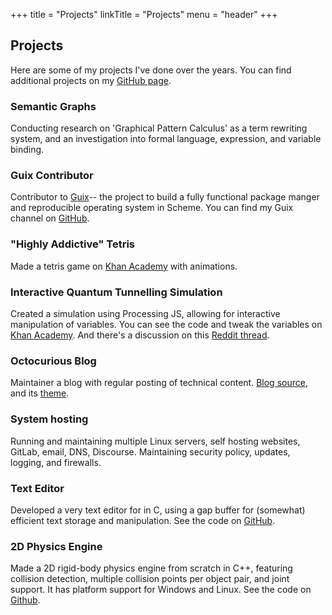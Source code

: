+++
title = "Projects"
linkTitle = "Projects"
menu = "header"
+++

## Projects

Here are some of my projects I've done over the years. You can find additional
projects on my [GitHub page](https://github.com/cdo256).

### Semantic Graphs
Conducting research on 'Graphical Pattern Calculus' as a term rewriting system,
and an investigation into formal language, expression, and variable binding.

### Guix Contributor
Contributor to [Guix](https://guix.gnu.org)-- the project to build a fully
functional package manger and reproducible operating system in Scheme. You can
find my Guix channel on [GitHub](https://github.com/cdo256/cdo-guix-channel).

### "Highly Addictive" Tetris
Made a tetris game on [Khan
Academy](https://www.khanacademy.org/computer-programming/highly-addictive-tetris/6749811916341248) with animations.

### Interactive Quantum Tunnelling Simulation
Created a simulation using Processing JS, allowing for interactive manipulation
of variables. You can see the code and tweak the variables on [Khan
Academy](https://www.khanacademy.org/computer-programming/quantum-tunnelling/5166410192060416).
And there's a discussion on this [Reddit
thread](https://www.reddit.com/r/physicsgifs/comments/6tm46t/quantum_tunnelling_simulation/).

### Octocurious Blog
Maintainer a blog with regular posting of technical content. [Blog
source](https://github.com/cdo256/blog), and its
[theme](https://github.com/cdo256/octohugious).

### System hosting
Running and maintaining multiple Linux servers, self hosting websites, GitLab,
email, DNS, Discourse. Maintaining security policy, updates, logging, and
firewalls.

### Text Editor
Developed a very text editor for in C, using a gap buffer for (somewhat)
efficient text storage and manipulation. See the code on
[GitHub](https://github.com/cdo256/cdoedit).

### 2D Physics Engine
Made a 2D rigid-body physics engine from scratch in C++, featuring collision
detection, multiple collision points per object pair, and joint support. It has
platform support for Windows and Linux. See the code on
[Github](https://github.com/cdo256/kfighter-physics-engine).
